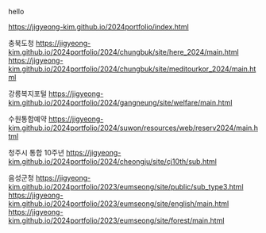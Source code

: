 hello


https://jigyeong-kim.github.io/2024portfolio/index.html

충북도청
https://jigyeong-kim.github.io/2024portfolio/2024/chungbuk/site/here_2024/main.html
https://jigyeong-kim.github.io/2024portfolio/2024/chungbuk/site/meditourkor_2024/main.html

강릉복지포털
https://jigyeong-kim.github.io/2024portfolio/2024/gangneung/site/welfare/main.html

수원통합예약
https://jigyeong-kim.github.io/2024portfolio/2024/suwon/resources/web/reserv2024/main.html

청주시 통합 10주년 
https://jigyeong-kim.github.io/2024portfolio/2024/cheongju/site/cj10th/sub.html

음성군청
https://jigyeong-kim.github.io/2024portfolio/2023/eumseong/site/public/sub_type3.html
https://jigyeong-kim.github.io/2024portfolio/2023/eumseong/site/english/main.html
https://jigyeong-kim.github.io/2024portfolio/2023/eumseong/site/forest/main.html